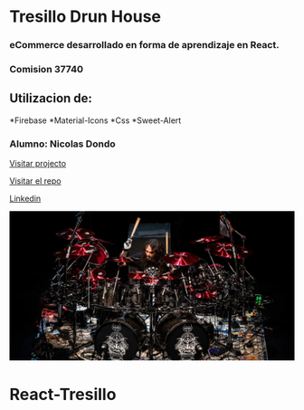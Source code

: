 # Tresillo Drun House
### eCommerce desarrollado en forma de aprendizaje en React. 
### Comision 37740
## Utilizacion de:
*Firebase
*Material-Icons
*Css
*Sweet-Alert
### Alumno: Nicolas Dondo

[Visitar projecto](react-tresillo.vercel.app)

[Visitar el repo](https://github.com/NightHunter04)

[Linkedin](https://www.linkedin.com/in/nicolas-dondo/)

![imagen-de-fondo](./src/assets/DSC_2969-EDIT.webp)
# React-Tresillo
